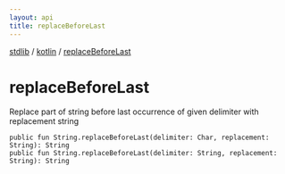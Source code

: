 ```yaml
---
layout: api
title: replaceBeforeLast
---
```

[stdlib](../index.md) / [kotlin](index.md) / [replaceBeforeLast](replaceBeforeLast.md)

# replaceBeforeLast
Replace part of string before last occurrence of given delimiter with replacement string
```
public fun String.replaceBeforeLast(delimiter: Char, replacement: String): String
public fun String.replaceBeforeLast(delimiter: String, replacement: String): String
```
